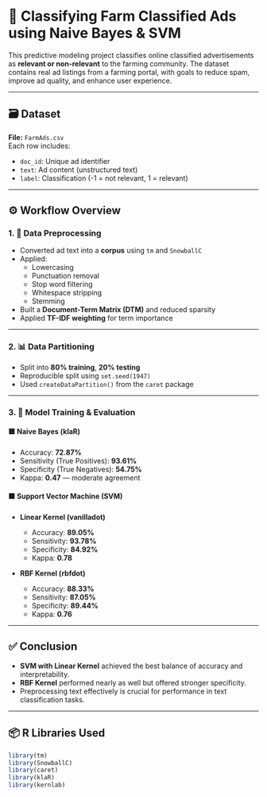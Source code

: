 # 🌾 Classifying Farm Classified Ads using Naive Bayes & SVM

This predictive modeling project classifies online classified advertisements as **relevant or non-relevant** to the farming community. The dataset contains real ad listings from a farming portal, with goals to reduce spam, improve ad quality, and enhance user experience.

---

## 🗃️ Dataset

**File:** `FarmAds.csv`  
Each row includes:
- `doc_id`: Unique ad identifier
- `text`: Ad content (unstructured text)
- `label`: Classification (-1 = not relevant, 1 = relevant)

---

## ⚙️ Workflow Overview

### 1. 🧹 Data Preprocessing
- Converted ad text into a **corpus** using `tm` and `SnowballC`
- Applied:
  - Lowercasing
  - Punctuation removal
  - Stop word filtering
  - Whitespace stripping
  - Stemming
- Built a **Document-Term Matrix (DTM)** and reduced sparsity
- Applied **TF-IDF weighting** for term importance

---

### 2. 📊 Data Partitioning
- Split into **80% training**, **20% testing**
- Reproducible split using `set.seed(1947)`
- Used `createDataPartition()` from the `caret` package

---

### 3. 🤖 Model Training & Evaluation

#### 🟦 Naive Bayes (klaR)
- Accuracy: **72.87%**
- Sensitivity (True Positives): **93.61%**
- Specificity (True Negatives): **54.75%**
- Kappa: **0.47** — moderate agreement

#### 🟧 Support Vector Machine (SVM)

- **Linear Kernel (vanilladot)**
  - Accuracy: **89.05%**
  - Sensitivity: **93.78%**
  - Specificity: **84.92%**
  - Kappa: **0.78**

- **RBF Kernel (rbfdot)**
  - Accuracy: **88.33%**
  - Sensitivity: **87.05%**
  - Specificity: **89.44%**
  - Kappa: **0.76**

---

## ✅ Conclusion

- **SVM with Linear Kernel** achieved the best balance of accuracy and interpretability.
- **RBF Kernel** performed nearly as well but offered stronger specificity.
- Preprocessing text effectively is crucial for performance in text classification tasks.

---

## 📦 R Libraries Used
```r
library(tm)
library(SnowballC)
library(caret)
library(klaR)
library(kernlab)
